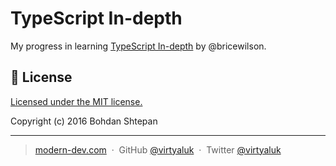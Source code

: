 # TypeScript In-depth

My progress in learning [TypeScript In-depth](https://www.pluralsight.com/courses/typescript-in-depth) by @bricewilson.

## :green_book: License

[Licensed under the MIT license.](https://github.com/virtyaluk/ts-in-depth/blob/master/LICENSE)

Copyright (c) 2016 Bohdan Shtepan

---

> [modern-dev.com](http://modern-dev.com) &nbsp;&middot;&nbsp;
> GitHub [@virtyaluk](https://github.com/virtyaluk) &nbsp;&middot;&nbsp;
> Twitter [@virtyaluk](https://twitter.com/virtyaluk)
